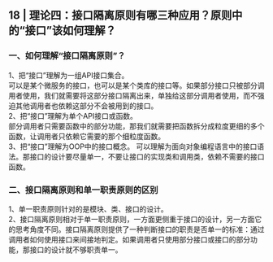 ## 18 | 理论四：接口隔离原则有哪三种应用？原则中的“接口”该如何理解？
### 一、如何理解“接口隔离原则”？
1、把“接口”理解为一组API接口集合。   
可以是某个微服务的接口，也可以是某个类库的接口等。如果部分接口只被部分调用者使用，我们就需要将这部分接口隔离出来，单独给这部分调用者使用，而不强迫其他调用者也依赖这部分不会被用到的接口。   
2、把“接口”理解为单个API接口或函数。   
部分调用者只需要函数中的部分功能，那我们就需要把函数拆分成粒度更细的多个函数，让调用者只依赖它需要的那个细粒度函数。  
3、把“接口”理解为OOP中的接口概念。
可以理解为面向对象编程语言中的接口语法。那接口的设计要尽量单一，不要让接口的实现类和调用类，依赖不需要的接口函数。

### 二、接口隔离原则和单一职责原则的区别
1、单一职责原则针对的是模块、类、接口的设计。  
2、接口隔离原则相对于单一职责原则，一方面更侧重于接口的设计，另一方面它的思考角度不同。接口隔离原则提供了一种判断接口的职责是否单一的标准：通过调用者如何使用接口来间接地判定。如果调用者只使用部分接口或接口的部分功能，那接口的设计就不够职责单一。  
 
